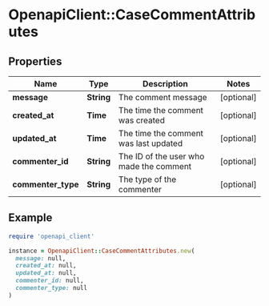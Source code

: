 # OpenapiClient::CaseCommentAttributes

## Properties

| Name | Type | Description | Notes |
| ---- | ---- | ----------- | ----- |
| **message** | **String** | The comment message | [optional] |
| **created_at** | **Time** | The time the comment was created | [optional] |
| **updated_at** | **Time** | The time the comment was last updated | [optional] |
| **commenter_id** | **String** | The ID of the user who made the comment | [optional] |
| **commenter_type** | **String** | The type of the commenter | [optional] |

## Example

```ruby
require 'openapi_client'

instance = OpenapiClient::CaseCommentAttributes.new(
  message: null,
  created_at: null,
  updated_at: null,
  commenter_id: null,
  commenter_type: null
)
```

